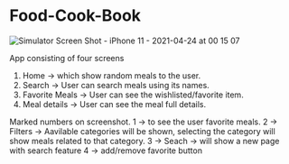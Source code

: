# Food-Cook-Book

![Simulator Screen Shot - iPhone 11 - 2021-04-24 at 00 15 07](https://user-images.githubusercontent.com/49401818/115916541-92341780-a492-11eb-94af-b6042eb54700.png)


App consisting of four screens

1. Home -> which show random meals to the user.
2. Search -> User can search meals using its names.
3. Favorite Meals -> User can see the wishlisted/favorite item.
4. Meal details -> User can see the meal full details.

Marked numbers on screenshot.
1 -> to see the user favorite meals.
2 -> Filters -> Aavilable categories will be shown, selecting the category will show meals related to that category.
3 -> Seach -> will show a new page with search feature
4 -> add/remove favorite button 

